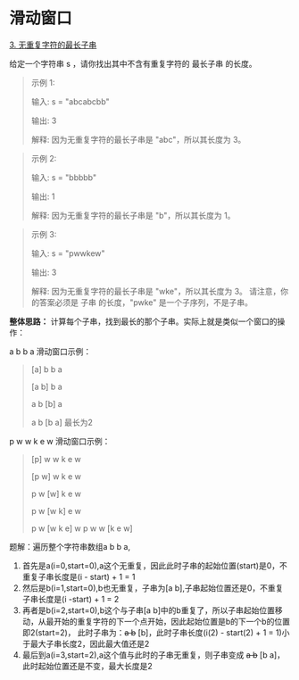 # 滑动窗口
[3. 无重复字符的最长子串](https://leetcode.cn/problems/longest-substring-without-repeating-characters/description/)

给定一个字符串 s ，请你找出其中不含有重复字符的 最长子串 的长度。
>示例 1:
> 
>输入: s = "abcabcbb"
> 
>输出: 3
> 
>解释: 因为无重复字符的最长子串是 "abc"，所以其长度为 3。

>示例 2:
> 
>输入: s = "bbbbb"
> 
>输出: 1
> 
>解释: 因为无重复字符的最长子串是 "b"，所以其长度为 1。

>示例 3:
>
>输入: s = "pwwkew"
> 
>输出: 3
> 
>解释: 因为无重复字符的最长子串是 "wke"，所以其长度为 3。
>请注意，你的答案必须是 子串 的长度，"pwke" 是一个子序列，不是子串。

**整体思路：**
计算每个子串，找到最长的那个子串。实际上就是类似一个窗口的操作：

a b b a 滑动窗口示例：
>[a] b b a
> 
>[a b] b a
> 
>a b [b] a
>
>a b [b a]
最长为2

p w w k e w 滑动窗口示例：
>[p] w w k e w
> 
>[p w] w k e w
> 
>p w [w] k e w
> 
>p w [w k] e w
> 
>p w [w k e] w
>p w w [k e w]


题解：遍历整个字符串数组a b b a,
1. 首先是a(i=0,start=0),a这个无重复，因此此时子串的起始位置(start)是0，不重复子串长度是(i - start) + 1 = 1
2. 然后是b(i=1,start=0),b也无重复，子串为[a b],子串起始位置还是0，不重复子串长度是(i -start) + 1 = 2
3. 再者是b(i=2,start=0),b这个与子串[a b]中的b重复了，所以子串起始位置移动，从最开始的重复字符的下一个点开始，因此起始位置是b的下一个b的位置即2(start=2)，
此时子串为：~~a b~~ [b]，此时子串长度(i(2) - start(2) + 1 = 1)小于最大子串长度2，因此最大值还是2
4. 最后到a(i=3,start=2),a这个值与此时的子串无重复，则子串变成 ~~a b~~ [b a]，此时起始位置还是不变，最大长度是2
 


